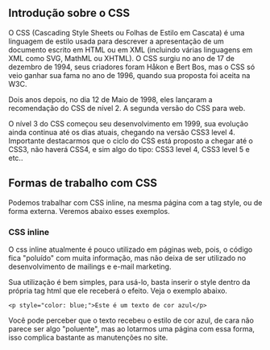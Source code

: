 ## Introdução sobre o CSS

O CSS (Cascading Style Sheets ou Folhas de Estilo em Cascata) é uma linguagem de estilo usada para descrever a apresentação de um documento escrito em HTML ou em XML (incluindo várias linguagens em XML como SVG, MathML ou XHTML). O CSS surgiu no ano de 17 de dezembro de 1994, seus criadores foram Håkon e Bert Bos, mas o CSS só veio ganhar sua fama no ano de 1996, quando sua proposta foi aceita na W3C. 

Dois anos depois, no dia 12 de Maio de 1998, eles lançaram a recomendação do CSS de nível 2. A segunda versão do CSS para web. 

O nível 3 do CSS começou seu desenvolvimento em 1999, sua evolução ainda continua até os dias atuais, chegando na versão CSS3 level 4. Importante destacarmos que o ciclo do CSS está proposto a chegar até o CSS3, não haverá CSS4, e sim algo do tipo: CSS3 level 4, CSS3 level 5 e etc..

## Formas de trabalho com CSS 

Podemos trabalhar com CSS inline, na mesma página com a tag style, ou de forma externa. Veremos abaixo esses exemplos.

### CSS inline

O css inline atualmente é pouco utilizado em páginas web, pois, o código fica "poluído" com muita informação, mas não deixa de ser utilizado no desenvolvimento de mailings e e-mail marketing.

Sua utilização é bem simples, para usá-lo, basta inserir o style dentro da própria tag html que ele receberá o efeito. Veja o exemplo abaixo.

```Código html com css inline
<p style="color: blue;">Este é um texto de cor azul</p>
```

Você pode perceber que o texto recebeu o estilo de cor azul, de cara não parece ser algo "poluente", mas ao lotarmos uma página com essa forma, isso complica bastante as manutenções no site.